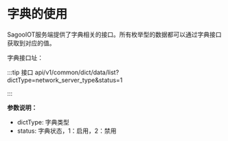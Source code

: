 # 字典的使用
SagooIOT服务端提供了字典相关的接口。所有枚举型的数据都可以通过字典接口获取到对应的值。

字典接口址：

:::tip 接口
api/v1/common/dict/data/list?dictType=network_server_type&status=1

:::


**参数说明：**
* dictType: 字典类型
* status: 字典状态，1：启用，2：禁用

